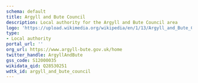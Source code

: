 ```yaml
---
schema: default
title: Argyll and Bute Council
description: Local authority for the Argyll and Bute Council area 
logo: 'https://upload.wikimedia.org/wikipedia/en/1/13/Argyll_and_Bute_Council.svg'
type:
- Local authority
portal_url: ''
org_url: https://www.argyll-bute.gov.uk/home
twitter_handle: ArgyllAndBute
gss_code: S12000035
wikidata_qid: Q28530251
wdtk_id: argyll_and_bute_council
---
```

